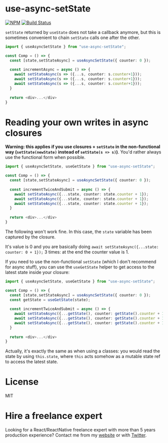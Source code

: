 # use-async-setState

[![NPM](https://img.shields.io/npm/dm/use-async-setstate.svg)](https://www.npmjs.com/package/use-async-setstate)
[![Build Status](https://travis-ci.com/slorber/use-async-setState.svg?branch=master)](https://travis-ci.com/slorber/use-async-setState)


`setState` returned by `useState` does not take a callback anymore, but this is sometimes convenient to chain `setState` calls one after the other.

```ts
import { useAsyncSetState } from "use-async-setState";

const Comp = () => {
  const [state,setStateAsync] = useAsyncSetState({ counter: 0 });
  
  const incrementAsync = async () => {
    await setStateAsync(s => ({...s, counter: s.counter+1}));
    await setStateAsync(s => ({...s, counter: s.counter+1}));
    await setStateAsync(s => ({...s, counter: s.counter+1}));
  }
  
  return <div>...</div> 
}   
```

# Reading your own writes in async closures

**Warning: this applies if you use closures + `setState` in the non-functional way (`setState(newState)` instead of `setState(s => s)`)**. You'd rather always use the functional form when possible.


```ts
import { useAsyncSetState, useGetState } from "use-async-setState";

const Comp = () => {
  const [state,setStateAsync] = useAsyncSetState({ counter: 0 });
  
  const incrementTwiceAndSubmit = async () => {
    await setStateAsync({...state, counter: state.counter + 1});
    await setStateAsync({...state, counter: state.counter + 1});
    await setStateAsync({...state, counter: state.counter + 1});
  }
  
  return <div>...</div> 
}   
```

The following won't work fine. In this case, the `state` variable has been captured by the closure. 

It's value is 0 and you are basically doing `await setStateAsync({...state: counter: 0 + 1});` 3 times: at the end the counter value is 1.

If you need to use the non-functional `setState` (which I don't recommend for async stuff), you can use the `useGetState` helper to get access to the latest state inside your closure:

```ts
import { useAsyncSetState, useGetState } from "use-async-setState";

const Comp = () => {
  const [state,setStateAsync] = useAsyncSetState({ counter: 0 });
  const getState = useGetState(state);
  
  const incrementTwiceAndSubmit = async () => {
    await setStateAsync({...getState(), counter: getState().counter + 1});
    await setStateAsync({...getState(), counter: getState().counter + 1});
    await setStateAsync({...getState(), counter: getState().counter + 1});
  }
  
  return <div>...</div> 
}   
```

Actually, it's exactly the same as when using a classes: you would read the state by using `this.state`, where `this` acts somehow as a mutable state ref to access the latest state.


# License

MIT

# Hire a freelance expert

Looking for a React/ReactNative freelance expert with more than 5 years production experience?
Contact me from my [website](https://sebastienlorber.com/) or with [Twitter](https://twitter.com/sebastienlorber).
